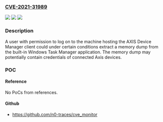### [CVE-2021-31989](https://cve.mitre.org/cgi-bin/cvename.cgi?name=CVE-2021-31989)
![](https://img.shields.io/static/v1?label=Product&message=Axis%20Device%20Manager&color=blue)
![](https://img.shields.io/static/v1?label=Version&message=n%2Fa&color=blue)
![](https://img.shields.io/static/v1?label=Vulnerability&message=Plaintext%20storage%20of%20credentials%20in%20RAM%20memory&color=brighgreen)

### Description

A user with permission to log on to the machine hosting the AXIS Device Manager client could under certain conditions extract a memory dump from the built-in Windows Task Manager application. The memory dump may potentially contain credentials of connected Axis devices.

### POC

#### Reference
No PoCs from references.

#### Github
- https://github.com/n0-traces/cve_monitor

